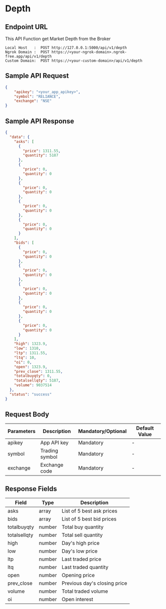 # Depth

## Endpoint URL

This API Function get Market Depth from the Broker

```http
Local Host   :  POST http://127.0.0.1:5000/api/v1/depth
Ngrok Domain :  POST https://<your-ngrok-domain>.ngrok-free.app/api/v1/depth
Custom Domain:  POST https://<your-custom-domain>/api/v1/depth
```



## Sample API Request

```json
{
    "apikey": "<your_app_apikey>",
    "symbol": "RELIANCE",
    "exchange": "NSE"  
}

```

###

## Sample API Response

```json
{
  "data": {
    "asks": [
      {
        "price": 1311.55,
        "quantity": 5187
      },
      {
        "price": 0,
        "quantity": 0
      },
      {
        "price": 0,
        "quantity": 0
      },
      {
        "price": 0,
        "quantity": 0
      },
      {
        "price": 0,
        "quantity": 0
      }
    ],
    "bids": [
      {
        "price": 0,
        "quantity": 0
      },
      {
        "price": 0,
        "quantity": 0
      },
      {
        "price": 0,
        "quantity": 0
      },
      {
        "price": 0,
        "quantity": 0
      },
      {
        "price": 0,
        "quantity": 0
      }
    ],
    "high": 1323.9,
    "low": 1310,
    "ltp": 1311.55,
    "ltq": 10,
    "oi": 0,
    "open": 1323.9,
    "prev_close": 1311.55,
    "totalbuyqty": 0,
    "totalsellqty": 5187,
    "volume": 9037514
  },
  "status": "success"
}
```



## Request Body



| Parameters | Description    | Mandatory/Optional | Default Value |
| ---------- | -------------- | ------------------ | ------------- |
| apikey     | App API key    | Mandatory          | -             |
| symbol     | Trading symbol | Mandatory          | -             |
| exchange   | Exchange code  | Mandatory          | -             |



## Response Fields



| Field        | Type   | Description                  |
| ------------ | ------ | ---------------------------- |
| asks         | array  | List of 5 best ask prices    |
| bids         | array  | List of 5 best bid prices    |
| totalbuyqty  | number | Total buy quantity           |
| totalsellqty | number | Total sell quantity          |
| high         | number | Day's high price             |
| low          | number | Day's low price              |
| ltp          | number | Last traded price            |
| ltq          | number | Last traded quantity         |
| open         | number | Opening price                |
| prev\_close  | number | Previous day's closing price |
| volume       | number | Total traded volume          |
| oi           | number | Open interest                |
